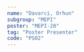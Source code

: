 ```yaml
---
name: "Davarci, Orhun"
subgroup: "MEPI"
poster: "MEPI-20"
tag: "Poster Presenter"
code: "PS02"
---
```

